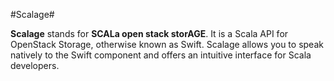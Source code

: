 #Scalage#

__Scalage__ stands for __SCALa open stack storAGE__. It is a Scala API for 
OpenStack Storage, otherwise known as Swift. Scalage allows you to speak 
natively to the Swift component and offers an intuitive interface 
for Scala developers.

